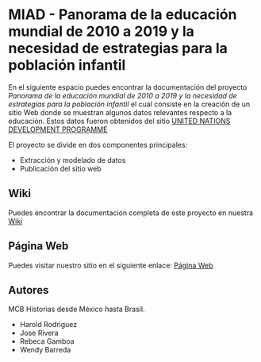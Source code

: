 # MIAD - Panorama de la educación mundial de 2010 a 2019 y la necesidad de estrategias para la población infantil 

En el siguiente espacio puedes encontrar la documentación del proyecto _Panorama de la educación mundial de 2010 a 2019 y la necesidad de estrategias para la población infantil_ el cual consiste en la creación de un sitio Web donde se muestran algunos datos relevantes respecto a la educación. Estos datos fueron obtenidos del sitio [UNITED NATIONS DEVELOPMENT PROGRAMME](https://hdr.undp.org/en/data)

El proyecto se divide en dos componentes principales: 
* Extracción y modelado de datos 
* Publicación del sitio web

## Wiki

Puedes encontrar la documentación completa de este proyecto en nuestra [Wiki](https://github.com/WendyBarreda/MIAD_4201_Project/wiki/Documentaci%C3%B3n-Proyecto)

## Página Web 

Puedes visitar nuestro sitio en el siguiente enlace: [Página Web](https://datastudio.google.com/u/0/reporting/0fb942db-d505-47f7-bc16-5e88ae0d1a1f/page/huJnC)

## Autores 
MCB Historias desde México hasta Brasil. 
* Harold Rodriguez
* Jose Rivera
* Rebeca Gamboa
* Wendy Barreda
